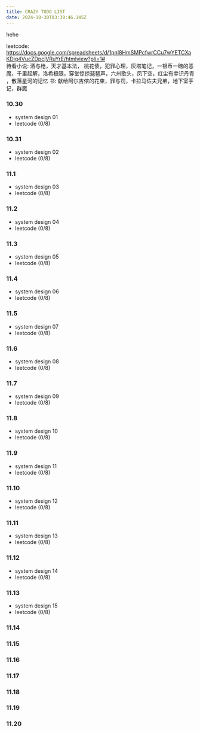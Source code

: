 ```yaml
---
title: CRAZY TODO LIST
date: 2024-10-30T03:39:46.145Z
---
```



hehe  
    
leetcode: https://docs.google.com/spreadsheets/d/1pnI8HmSMPcfwrCCu7wYETCXaKDig4VucZDpcjVRuYrE/htmlview?pli=1#    
待看小说: 酒与枪，天才基本法， 桃花债，犯罪心理，灰塔笔记，一银币一磅的恶魔，千里起解，洛希极限，穿堂惊掠琵琶声，六州歌头，凤下空，红尘有幸识丹青 ，散落星河的记忆 
书: 献给阿尔吉侬的花束，罪与罚，卡拉马佐夫兄弟，地下室手记，群魔

### 10.30  
- system design 01
- leetcode (0/8)
### 10.31
- system design 02
- leetcode (0/8)
### 11.1
- system design 03
- leetcode (0/8)
### 11.2
- system design 04
- leetcode (0/8)
### 11.3
- system design 05
- leetcode (0/8)
### 11.4
- system design 06
- leetcode (0/8)
### 11.5
- system design 07
- leetcode (0/8)
### 11.6
- system design 08
- leetcode (0/8)
### 11.7
- system design 09
- leetcode (0/8)
### 11.8
- system design 10
- leetcode (0/8)
### 11.9
- system design 11
- leetcode (0/8)
### 11.10
- system design 12
- leetcode (0/8)
### 11.11
- system design 13
- leetcode (0/8)
### 11.12
- system design 14
- leetcode (0/8)
### 11.13
- system design 15
- leetcode (0/8)
### 11.14
### 11.15
### 11.16
### 11.17
### 11.18
### 11.19
### 11.20